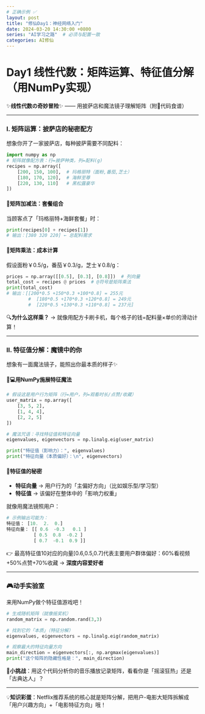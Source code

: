 ```yaml
---
# 正确示例 ✅
layout: post
title: "修仙Day1：神经网络入门"
date: 2024-03-20 14:30:00 +0800
series: "AI学习之路"  # 必须与配置一致
categories: AI修仙
---
```




# Day1 线性代数：矩阵运算、特征值分解（用NumPy实现）

✨**线性代数の奇妙冒险**✨ —— 用披萨店和魔法镜子理解矩阵（附🍕代码食谱）

---

### Ⅰ. **矩阵运算：披萨店的秘密配方**
想象你开了一家披萨店，每种披萨需要不同配料：

```python
import numpy as np
# 矩阵就像配方表：行=披萨种类，列=配料(g)
recipes = np.array([
    [200, 150, 100],  # 玛格丽特（面粉,番茄,芝士）
    [180, 170, 120],  # 海鲜至尊
    [220, 130, 110]   # 黑松露豪华
])
```

#### 🍕**矩阵加减法：套餐组合**
当顾客点了「玛格丽特+海鲜套餐」时：
```python
print(recipes[0] + recipes[1])
# 输出：[380 320 220] ← 总配料需求
```

#### 🧀**矩阵乘法：成本计算**
假设面粉￥0.5/g，番茄￥0.3/g，芝士￥0.8/g：
```python
prices = np.array([[0.5], [0.3], [0.8]])  # 列向量
total_cost = recipes @ prices  # @符号是矩阵乘法
print(total_cost)
# 输出：[[200*0.5 +150*0.3 +100*0.8] = 255元
        #  [180*0.5 +170*0.3 +120*0.8] = 249元
        #  [220*0.5 +130*0.3 +110*0.8] = 237元]
```

🔍**为什么这样乘？** → 就像用配方卡刷卡机，每个格子的钱=配料量×单价的滑动计算！

---

### Ⅱ. **特征值分解：魔镜中的你**
想象有一面魔法镜子，能照出你最本质的样子✨

#### 👩💻**用NumPy施展特征魔法**
```python
# 假设这是用户行为矩阵（行=用户，列=观看时长/点赞/收藏）
user_matrix = np.array([
    [3, 5, 2],
    [1, 4, 4],
    [2, 2, 5]
])

# 魔法咒语：寻找特征值和特征向量
eigenvalues, eigenvectors = np.linalg.eig(user_matrix)

print("特征值（影响力）：", eigenvalues)
print("特征向量（本质偏好）：\n", eigenvectors)
```

#### 🎯**特征值的秘密**
- **特征向量** → 用户行为的「主偏好方向」（比如娱乐型/学习型）
- **特征值** → 该偏好在整体中的「影响力权重」

就像用魔法镜照用户：
```python
# 示例输出可能为：
特征值： [10.  2.  0.]
特征向量： [[ 0.6  -0.3   0.1 ]
          [ 0.5  0.8  -0.2 ]
          [ 0.7  -0.1  0.9 ]]
```
👉 最高特征值10对应的向量[0.6,0.5,0.7]代表主要用户群体偏好：60%看视频+50%点赞+70%收藏 → **深度内容爱好者**

---

### 🎮**动手实验室**
来用NumPy做个特征值游戏吧！
```python
# 生成随机矩阵（就像摇奖机）
random_matrix = np.random.rand(3,3)

# 找到它的「本质」（特征分解）
eigenvalues, eigenvectors = np.linalg.eig(random_matrix)

# 观察最大的特征向量方向
main_direction = eigenvectors[:, np.argmax(eigenvalues)]
print("这个矩阵的隐藏性格是：", main_direction)
```

🔮**小挑战**：用这个代码分析你的音乐播放记录矩阵，看看你是「摇滚狂热」还是「古典达人」？

---

💡**知识彩蛋**：Netflix推荐系统的核心就是矩阵分解，把用户-电影大矩阵拆解成「用户兴趣方向」+「电影特征方向」哦！